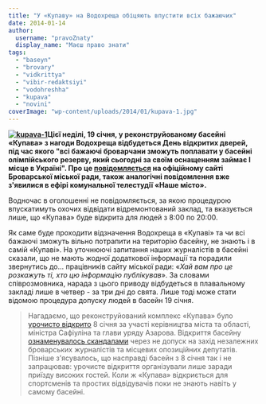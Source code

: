 ```yaml
---
title: "У «Купаву» на Водохреща обіцяють впустити всіх бажаючих"
date: 2014-01-14
author: 
  username: "pravoZnaty"
  display_name: "Маєш право знати"
tags: 
  - "baseyn"
  - "brovary"
  - "vidkrittya"
  - "vibir-redaktsiyi"
  - "vodohreshha"
  - "kupava"
  - "novini"
coverImage: "wp-content/uploads/2014/01/kupava-1.jpg"
---
```


**[![kupava-1](https://mpz.brovary.org/wp-content/uploads/2014/01/kupava-11.jpg)](https://mpz.brovary.org/wp-content/uploads/2014/01/kupava-11.jpg)Цієї неділі, 19 січня, у реконструйованому басейні «Купава» з нагоди Водохреща відбудеться День відкритих дверей, під час якого "всі бажаючі броварчани зможуть поплавати у басейні олімпійського резерву, який сьогодні за своїм оснащенням займає І місце в Україні". Про це [повідомляється](http://brovary-rada.gov.ua/plan-zakhod%D1%96v-na-svyato-vodokhreshcha-19-s%D1%96chnya-2014-roku) на офіційному сайті Броварської міської ради, також аналогічні повідомлення вже з'явилися в ефірі комунальної телестудії «Наше місто».**  

Водночас в оголошенні не повідомляється, за якою процедурою впускатимуть охочих відвідати відремонтований заклад, та вказується лише, що «Купава» буде відкрита для людей з 8:00 по 20:00.

Як саме буде проходити відзначення Водохреща в «Купаві» та чи всі бажаючі зможуть вільно потрапити на територію басейну, не знають і в самій «Купаві». На уточнюючі запитання наших журналістів в басейні сказали, що не мають жодної додаткової інформації та порадили звернутись до… працівників сайту міської ради: «_Хай вам про це розкажуть ті, хто цю інформацію публікував_». За словами співрозмовника, нарада з цього приводу відбудеться в плавальному закладі лише в четвер - за три дні до свята. Лише тоді може стати відомою процедура допуску людей в басейн 19 січня.

> Нагадаємо, що реконструйований комплекс «Купава» було [урочисто відкрито](https://mpz.brovary.org/baseyn-kupava-u-brovarah-vidkrili-na-odin-den-dlya-azarova-ta-obranih-zmi/) 8 січня за участі керівництва міста та області, міністра Сафіуліна та глави уряду Азарова. Відкриття басейну [ознаменувалось скандалами](https://mpz.brovary.org/kupava-mozhe-povtoriti-dolyu-baseynu-zosh-9/) через не допуск на захід незалежних броварських журналістів та місцевих опозиційних депутатів. Пізніше з'ясувалось, що насправді басейн з 8 січня так і не запрацював: урочисте відкриття організували лише заради приїзду високих гостей. Коли ж «Купава» відкриється для спортсменів та простих відвідувачів поки не знають навіть у самому басейні.
